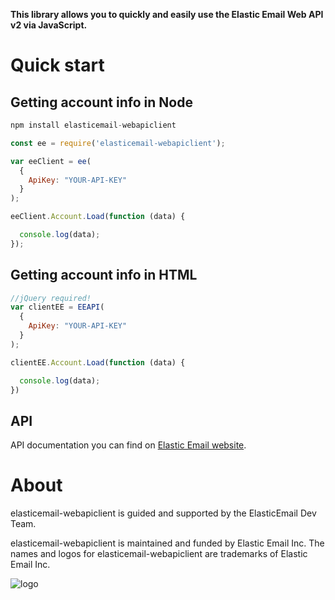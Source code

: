 **This library allows you to quickly and easily use the Elastic Email Web API v2 via JavaScript.**

# Quick start #

## Getting account info in Node ##
```js	
npm install elasticemail-webapiclient
```
```js	
const ee = require('elasticemail-webapiclient');

var eeClient = ee(
  {
    ApiKey: "YOUR-API-KEY"
  }
);

eeClient.Account.Load(function (data) {

  console.log(data);
});
```
## Getting account info in HTML ##
```js
//jQuery required!
var clientEE = EEAPI(
  {
    ApiKey: "YOUR-API-KEY"
  }
);

clientEE.Account.Load(function (data) {

  console.log(data);
})
```

## API ##
API documentation you can find on [Elastic Email website](https://api.elasticemail.com/public/help).

# About #
elasticemail-webapiclient is guided and supported by the ElasticEmail Dev Team.

elasticemail-webapiclient is maintained and funded by Elastic Email Inc. The names and logos for elasticemail-webapiclient are trademarks of Elastic Email Inc.

![logo](https://elasticemail.com/files/ee_200x200.png )